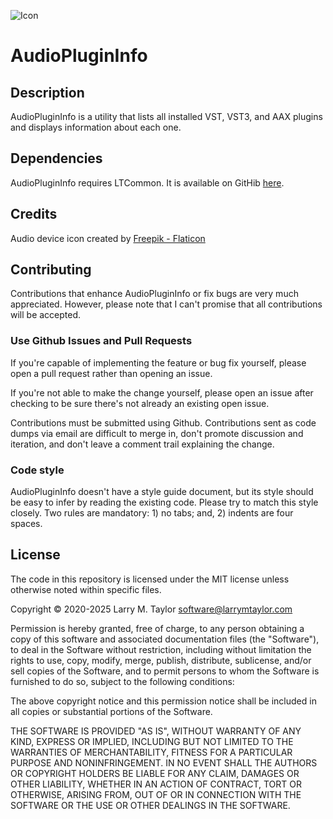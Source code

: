 ![Icon](https://www.larrymtaylor.com/images/api-128.png)  
# AudioPluginInfo

## Description

AudioPluginInfo is a utility that lists all installed VST, VST3, and
AAX plugins and displays information about each one.

## Dependencies
AudioPluginInfo requires LTCommon. It is available on GitHib 
[here](https://github.com/lmt3210/LTCommon).

## Credits

Audio device icon created by [Freepik - Flaticon](https://www.flaticon.com/free-icons/audio-device) 

## Contributing

Contributions that enhance AudioPluginInfo or fix bugs are very much 
appreciated. However, please note that I can't promise that all 
contributions will be accepted.

### Use Github Issues and Pull Requests

If you're capable of implementing the feature or bug fix yourself,
please open a pull request rather than opening an issue.

If you're not able to make the change yourself, please open an issue
after checking to be sure there's not already an existing open issue.

Contributions must be submitted using Github. Contributions sent as
code dumps via email are difficult to merge in, don't promote discussion
and iteration, and don't leave a comment trail explaining the change.

### Code style

AudioPluginInfo doesn't have a style guide document, but its
style should be easy to infer by reading the existing code. Please try
to match this style closely. Two rules are mandatory: 1) no tabs;
and, 2) indents are four spaces.

## License

The code in this repository is licensed under the MIT license unless
otherwise noted within specific files.

Copyright © 2020-2025 Larry M. Taylor <software@larrymtaylor.com>

Permission is hereby granted, free of charge, to any person obtaining a copy
of this software and associated documentation files (the "Software"), to deal
in the Software without restriction, including without limitation the rights
to use, copy, modify, merge, publish, distribute, sublicense, and/or sell
copies of the Software, and to permit persons to whom the Software is
furnished to do so, subject to the following conditions:

The above copyright notice and this permission notice shall be included in
all copies or substantial portions of the Software.

THE SOFTWARE IS PROVIDED "AS IS", WITHOUT WARRANTY OF ANY KIND, EXPRESS OR
IMPLIED, INCLUDING BUT NOT LIMITED TO THE WARRANTIES OF MERCHANTABILITY,
FITNESS FOR A PARTICULAR PURPOSE AND NONINFRINGEMENT. IN NO EVENT SHALL THE
AUTHORS OR COPYRIGHT HOLDERS BE LIABLE FOR ANY CLAIM, DAMAGES OR OTHER
LIABILITY, WHETHER IN AN ACTION OF CONTRACT, TORT OR OTHERWISE, ARISING FROM,
OUT OF OR IN CONNECTION WITH THE SOFTWARE OR THE USE OR OTHER DEALINGS IN
THE SOFTWARE.


